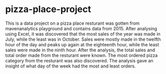 # pizza-place-project
This is a data project on a pizza place resturant was gotten from mavenanalytics playground and contains data from 2015. After analysing using Excel, it was discovered that the most sales of the year was made in July, while the least was in October.
Sales were mostly made in the twelfth hour of the day and peaks up again at the eighteenth hour, while the least sales were made in the ninth hour.
After the analysis, the total sales and total order made from the resturant were known.
The most ordered pizza category from the resturant was also discovered.
The analysis gave an insight of what day of the week had the most and least orders.
